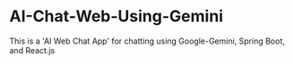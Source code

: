 # AI-Chat-Web-Using-Gemini
This is a 'AI Web Chat App' for chatting using Google-Gemini, Spring Boot, and React.js 
